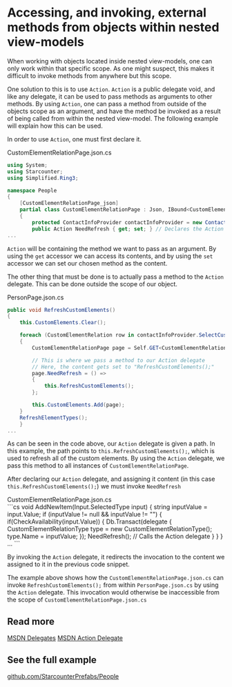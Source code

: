 # Accessing, and invoking, external methods from objects within nested view-models

When working with objects located inside nested view-models, one can only work within that specific scope. As one might suspect, this makes it difficult to invoke methods from anywhere but this scope.

One solution to this is to use <code>Action</code>. <code>Action</code> is a public delegate void, and like any delegate, it can be used to pass methods as arguments to other methods. By using <code>Action</code>, one can pass a method from outside of the objects scope as an argument, and have the method be invoked as a result of being called from within the nested view-model. The following example will explain how this can be used.

In order to use <code>Action</code>, one must first declare it.

<div class="code-name">CustomElementRelationPage.json.cs</div>

```cs
using System;
using Starcounter;
using Simplified.Ring3;

namespace People
{
    [CustomElementRelationPage_json]
    partial class CustomElementRelationPage : Json, IBound<CustomElementRelation>
    {
        protected ContactInfoProvider contactInfoProvider = new ContactInfoProvider();
        public Action NeedRefresh { get; set; } // Declares the Action delegate
...
```

<code>Action</code> will be containing the method we want to pass as an argument. By using the <code>get</code> accessor we can access its contents, and by using the <code>set</code> accessor we can set our chosen method as the content.

The other thing that must be done is to actually pass a method to the <code>Action</code> delegate. This can be done outside the scope of our object.

<div class="code-name">PersonPage.json.cs</div>

```cs
public void RefreshCustomElements()
{
    this.CustomElements.Clear();

    foreach (CustomElementRelation row in contactInfoProvider.SelectCustomElementRelations(this.Data))
    {
        CustomElementRelationPage page = Self.GET<CustomElementRelationPage>("/people/partials/custom-element-relations/" + row.Key);

        // This is where we pass a method to our Action delegate
        // Here, the content gets set to "RefreshCustomElements();"
        page.NeedRefresh = () =>
        {
            this.RefreshCustomElements();
        };

        this.CustomElements.Add(page);
    }
    RefreshElementTypes();
    }
...
```

As can be seen in the code above, our <code>Action</code> delegate is given a path.
In this example, the path points to <code>this.RefreshCustomElements();</code>, which is used to refresh all of the custom elements. By using the <code>Action</code> delegate, we pass this method to all instances of <code>CustomElementRelationPage</code>.

After declaring our <code>Action</code> delegate, and assigning it content (in this case <code>this.RefreshCustomElements();</code>) we must invoke <code>NeedRefresh</code>

<div class="code-name">CustomElementRelationPage.json.cs</div>
```cs
void AddNewItem(Input.SelectedType input)
{
    string inputValue = input.Value;
    if (inputValue != null && inputValue != "")
    {
        if(CheckAvailability(input.Value))
        {
            Db.Transact(delegate
            {
                CustomElementRelationType type = new CustomElementRelationType();
                type.Name = inputValue;
            });
            NeedRefresh(); // Calls the Action delegate
        }
    }
}
...
```

By invoking the <code>Action</code> delegate, it redirects the invocation to the content we assigned to it in the previous code snippet.

The example above shows how the <code>CustomElementRelationPage.json.cs</code> can invoke <code>RefreshCustomElements();</code> from within <code>PersonPage.json.cs</code> by using the <code>Action</code> delegate. This invocation would otherwise be inaccessible from the scope of <code>CustomElementRelationPage.json.cs</code>


## Read more

[MSDN Delegates](https://msdn.microsoft.com/en-us/library/ms173171.aspx)
[MSDN Action Delegate](https://msdn.microsoft.com/en-us/library/system.action(v=vs.110).aspx)


## See the full example

[github.com/StarcounterPrefabs/People](https://github.com/StarcounterSamples/People)
